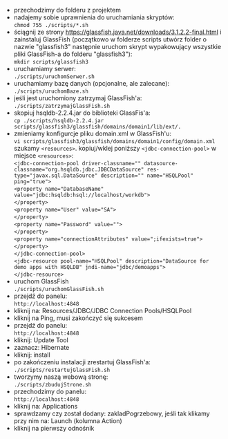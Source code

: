 * przechodzimy do folderu z projektem 
* nadajemy sobie uprawnienia do uruchamiania skryptów:  
	`chmod 755 ./scripts/*.sh` 
* ściągnij ze strony https://glassfish.java.net/downloads/3.1.2.2-final.html i zainstaluj GlassFish (początkowo w folderze scripts utwórz folder o nazwie "glassfish3" następnie uruchom skrypt wypakowujący wszystkie pliki GlassFish-a do folderu "glassfish3"):  
	 `mkdir scripts/glassfish3`  
* uruchamiamy serwer:  
	`./scripts/uruchomSerwer.sh`
* uruchamiamy bazę danych (opcjonalne, ale zalecane):   
	`./scripts/uruchomBaze.sh`
* jeśli jest uruchomiony zatrzymaj GlassFish'a:  
	`./scripts/zatrzymajGlassFish.sh` 
* skopiuj hsqldb-2.2.4.jar do biblioteki GlassFis'a:  
	`cp ./scripts/hsqldb-2.2.4.jar scripts/glassfish3/glassfish/domains/domain1/lib/ext/.`
* zmieniamy konfigurcje pliku domain.xml w GlassFish'u:  
	`vi scripts/glassfish3/glassfish/domains/domain1/config/domain.xml`  
szukamy `<resources>`. kopiuj/wklej poniższy `<jdbc-connection-pool>` w miejsce `<resources>`:  
`<jdbc-connection-pool driver-classname="" datasource-classname="org.hsqldb.jdbc.JDBCDataSource" res-type="javax.sql.DataSource" description="" name="HSQLPool" ping="true">`  
`<property name="DatabaseName" value="jdbc:hsqldb:hsql://localhost/workdb">`  
`</property>`  
`<property name="User" value="SA">`  
`</property>`  
`<property name="Password" value="">`  
`</property>`  
`<property name="connectionAttributes" value=";ifexists=true">`  
`</property>`  
`</jdbc-connection-pool>`  
`<jdbc-resource pool-name="HSQLPool" description="DataSource for demo apps with HSQLDB" jndi-name="jdbc/demoapps">`  
`</jdbc-resource>`
* uruchom GlassFish  
	`./scripts/uruchomGlassFish.sh`
* przejdź do panelu:  
`http://localhost:4848` 
* kliknij na: Resources/JDBC/JDBC Connection Pools/HSQLPool
* kliknij na Ping, musi zakończyć się sukcesem
* przejdź do panelu:  
`http://localhost:4848` 
* kliknij: Update Tool
* zaznacz: Hibernate
* kliknij: install
* po zakończeniu instalacji zrestartuj GlassFish'a:  
	`./scripts/restartujGlassFish.sh`
* tworzymy naszą webową stronę:  
	`./scripts/zbudujStrone.sh`
* przechodzimy do panelu:  
`http://localhost:4848` 
* kliknij na: Applications
* sprawdzamy czy został dodany: zakladPogrzebowy, jeśli tak klikamy przy nim na: Launch (kolumna Action)
* kliknij na pierwszy odnośnik
